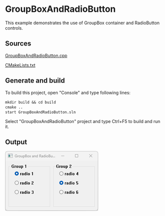 # GroupBoxAndRadioButton

This example demonstrates the use of GroupBox container and RadioButton controls.

## Sources

[GroupBoxAndRadioButton.cpp](GroupBoxAndRadioButton.cpp)

[CMakeLists.txt](CMakeLists.txt)

## Generate and build

To build this project, open "Console" and type following lines:

``` shell
mkdir build && cd build
cmake .. 
start GroupBoxAndRadioButton.sln
```

Select "GroupBoxAndRadioButton" project and type Ctrl+F5 to build and run it.

## Output

![Screenshot](../../../docs/Pictures/GroupBoxAndRadioButton.png)
